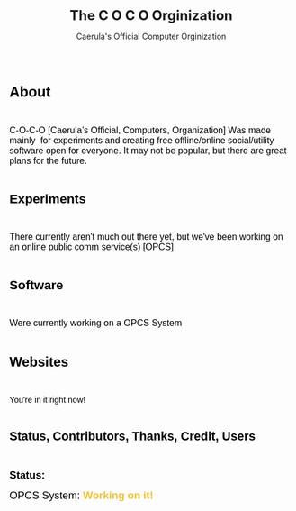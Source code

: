 <p style="text-align:center"><span style="font-size:24px"><strong>The C O C O Orginization</strong></span></p>

<p style="text-align:center"><span style="font-size:14px">Caerula&#39;s Official Computer Orginization</span></p>

<p style="text-align:center">&nbsp;</p>

<p>&nbsp;</p>

<p><span style="font-size:19pt"><span style="font-family:Arial"><span style="color:#000000"><strong>About</strong></span></span></span></p>

<p>&nbsp;</p>

<p><span style="font-size:12pt"><span style="font-family:Arial"><span style="color:#000000">C-O-C-O [Caerula&rsquo;s Official, Computers, Organization] Was made mainly&nbsp; for experiments and creating free offline/online social/utility software open for everyone. It may not be popular, but there are great plans for the future.</span></span></span></p>

<p>&nbsp;</p>

<p><span style="font-size:17pt"><span style="font-family:Arial"><span style="color:#000000"><strong>Experiments</strong></span></span></span></p>

<p>&nbsp;</p>

<p><span style="font-size:12pt"><span style="font-family:Arial"><span style="color:#000000">There currently aren&#39;t much out there yet, but we&#39;ve been working on an online public comm service(s) [OPCS]&nbsp;</span></span></span></p>

<p>&nbsp;</p>

<p><span style="font-size:17pt"><span style="font-family:Arial"><span style="color:#000000"><strong>Software</strong></span></span></span></p>

<p>&nbsp;</p>

<p><span style="font-size:12pt"><span style="font-family:Arial"><span style="color:#000000">Were currently working on a OPCS System</span></span></span></p>

<p><span style="font-size:12pt"><span style="font-family:Arial"><span style="color:#000000">&nbsp;</span></span></span></p>

<p><span style="font-size:18pt"><span style="font-family:Arial"><span style="color:#000000"><strong>Websites</strong></span></span></span></p>

<p>&nbsp;</p>

<p><span style="font-size:11pt"><span style="font-family:Arial"><span style="color:#000000">You&#39;re in it right now!</span></span></span></p>

<p>&nbsp;</p>

<p><span style="font-size:16pt"><span style="font-family:Arial"><span style="color:#000000"><strong>Status, Contributors, Thanks, Credit, Users</strong></span></span></span></p>

<p>&nbsp;</p>

<p><span style="font-size:13.999999999999998pt"><span style="font-family:Arial"><span style="color:#000000"><strong>Status:</strong></span></span></span></p>

<p><span style="font-size:13.999999999999998pt"><span style="font-family:Arial"><span style="color:#000000">OPCS System: </span></span></span><span style="font-size:13.999999999999998pt"><span style="font-family:Arial"><span style="color:#f1c232"><strong>Working on it!</strong></span></span></span></p>

<p><br />
&nbsp;</p>

<p>&nbsp;</p>
